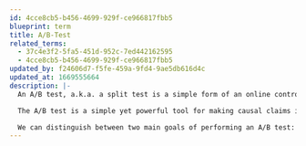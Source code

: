 ```yaml
---
id: 4cce8cb5-b456-4699-929f-ce966817fbb5
blueprint: term
title: A/B-Test
related_terms:
  - 37c4e3f2-5fa5-451d-952c-7ed442162595
  - 4cce8cb5-b456-4699-929f-ce966817fbb5
updated_by: f24606d7-f5fe-459a-9fd4-9ae5db616d4c
updated_at: 1669555664
description: |-
  An A/B test, a.k.a. a split test is a simple form of an online controlled experiment in which one user experience is tested versus another. The name comes from the convention of labeling one experience "A" and the other "B". One, usually the default, current or preferred experience is designated as the control (A) and it is then tested against another, hopefully better in some way with randomization being used to assign users/sessions/pageviews/etc. to one or the other.

  The A/B test is a simple yet powerful tool for making causal claims in the toolbox of online marketing and user experience specialists so it is no wonder that over the years it has become a bit detached from its strict meaning and is often used to refer to any kind of online experimentation like a Multivariate Test (A/B/n) or even a Factorial Design.

  We can distinguish between two main goals of performing an A/B test: controlling the business risk associated with a given proposed change (hypothesis testing) as well as estimating the magnitude and direction of effect (estimation). Often one seeks to achieve both and usually the former is the primary goal and the latter the secondary.
---
```

